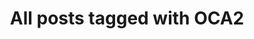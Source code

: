 ---
layout: tag
title: "All posts tagged with OCA2"
permalink: /weblog/tags/oca2/
taxonomy: OCA2
---